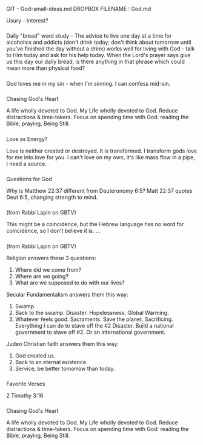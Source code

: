 GIT - God-small-ideas.md
DROPBOX FILENAME : God.md


Usury - interest?

#####

Daily "bread" word study - The advice to live one day at a time for alcoholics and addicts (don't drink today; don't think about tomorrow until you've finished the day without a drink) works well for living with God - talk to Him today and ask for his help today. When the Lord's prayer says give us this day our daily bread, is there anything in that phrase which could mean more than physical food?

#####

God loves me in my sin - when I'm sinning. I can confess mid-sin.

#####

Chasing God's Heart

A life wholly devoted to God. My Life wholly devoted to God. 
Reduce distractions & time-takers. 
Focus on spending time with God: reading the Bible, praying, Being Still. 

#####

Love as Energy?

Love is neither created or destroyed. It is transformed. 
I transform gods love for me into love for you. 
I can't love on my own, it's like mass flow in a pipe, I need a source.

#####

Questions for God

Why is Matthew 22:37 different from Deuteronomy 6:5? Matt 22:37 quotes Deut 6:5, changing strength to mind.

#####

(from Rabbi Lapin on GBTV)

This might be a coincidence, but the Hebrew language has no word for coincidence, so I don't believe it is. ... 

#####

(from Rabbi Lapin on GBTV)

Religion answers these 3 questions:

1. Where did we come from?
2. Where are we going?
3. What are we supposed to do with our lives?

Secular Fundamentalism answers them this way:

1. Swamp
2. Back to the swamp. Disaster. Hopelessness. Global Warming. 
3. Whatever feels good. Sacraments. Save the planet. Sacrificing. Everything I can do to stave off the #2 Disaster. Build a national government to stave off #2. Or an international government.

Judeo Christian faith answers them this way:

1. God created us.
2. Back to an eternal existence.
3. Service, be better tomorrow than today.

#####

Favorite Verses

2 Timothy 3:16

#####

Chasing God's Heart

A life wholly devoted to God. My Life wholly devoted to God. 
Reduce distractions & time-takers. 
Focus on spending time with God: reading the Bible, praying, Being Still. 

#####
